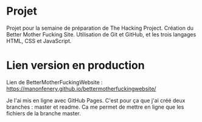 # Projet

Projet pour la semaine de préparation de The Hacking Project.
Création du Better Mother Fucking Site.
Utilisation de Git et GitHub, et les trois langages HTML, CSS et JavaScript.

# Lien version en production
Lien de BetterMotherFuckingWebsite : https://manonfenery.github.io/bettermotherfuckingwebsite/

Je l'ai mis en ligne avec GitHub Pages. 
C'est pour ça que j'ai créé deux branches : master et readme. Ca me permet de mettre en ligne que les fichiers de la branche master.
